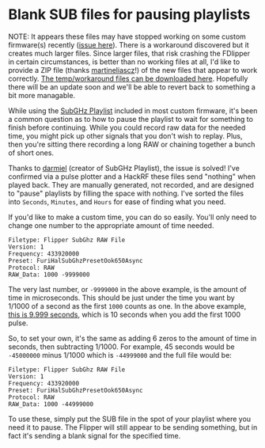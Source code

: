 # Blank SUB files for pausing playlists

NOTE: It appears these files may have stopped working on some custom firmware(s) recently ([issue here](https://github.com/UberGuidoZ/Flipper/issues/514)). There is a workaround discovered but it creates much larger files. Since larger files, that risk crashing the FDlipper in certain circumstances, is better than no working files at all, I'd like to provide a ZIP file (thanks [martineliascz](https://github.com/martineliascz)!) of the new files that appear to work correctly. [The temp/workaround files can be downloaded here](https://github.com/UberGuidoZ/Flipper/files/14022645/flipper_sleep_files.zip). Hopefully there will be an update soon and we'll be able to revert back to something a bit more managable.

While using the [SubGHz Playlist](https://github.com/darmiel/flipper-playlist) included in most custom firmware, it's been a common question as to how to pause the playlist to wait for something to finish before continuing. While you could record raw data for the needed time, you might pick up other signals that you don't wish to replay. Plus, then you're sitting there recording a long RAW or chaining together a bunch of short ones.

Thanks to [darmiel](https://github.com/darmiel) (creator of SubGHz Playlist), the issue is solved! I've confirmed via a pulse plotter and a HackRF these files send "nothing" when played back. They are manually generated, not recorded, and are designed to "pause" playlists by filling the space with nothing. I've sorted the files into `Seconds`, `Minutes`, and `Hours` for ease of finding what you need.

If you'd like to make a custom time, you can do so easily. You'll only need to change one number to the appropriate amount of time needed.
```
Filetype: Flipper SubGhz RAW File
Version: 1
Frequency: 433920000
Preset: FuriHalSubGhzPresetOok650Async
Protocol: RAW
RAW_Data: 1000 -9999000
```
The very last number, or `-9999000` in the above example, is the amount of time in microseconds. This should be just under the time you want by 1/1000 of a second as the first `1000` counts as one. In the above example, [this is 9.999 seconds](https://www.google.com/search?q=9999000+microseconds+to+seconds), which is 10 seconds when you add the first 1000 pulse.

So, to set your own, it's the same as adding 6 zeros to the amount of time in seconds, then subtracting 1/1000. For example, 45 seconds would be `-45000000` minus 1/1000 which is `-44999000` and the full file would be:
```
Filetype: Flipper SubGhz RAW File
Version: 1
Frequency: 433920000
Preset: FuriHalSubGhzPresetOok650Async
Protocol: RAW
RAW_Data: 1000 -44999000
```
To use these, simply put the SUB file in the spot of your playlist where you need it to pause. The Flipper will still appear to be sending something, but in fact it's sending a blank signal for the specified time.

